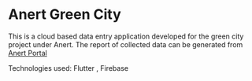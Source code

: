 # Anert Green City

This is a cloud based data entry application developed for the green city project under Anert. The report of collected data can be generated from [Anert Portal](https://github.com/RohitEdathil/AnertPortal.git)

Technologies used: Flutter , Firebase
